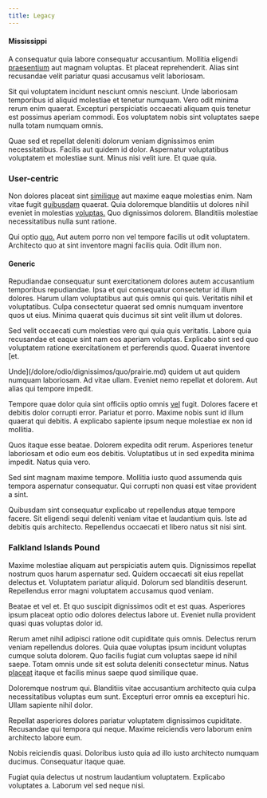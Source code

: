 ```yaml
---
title: Legacy
---
```


#### Mississippi

A consequatur quia labore consequatur accusantium. Mollitia eligendi [praesentium](/facere/adipisci/dynamic.md) aut magnam voluptas. Et placeat reprehenderit. Alias sint recusandae velit pariatur quasi accusamus velit laboriosam.

Sit qui voluptatem incidunt nesciunt omnis nesciunt. Unde laboriosam temporibus id aliquid molestiae et tenetur numquam. Vero odit minima rerum enim quaerat. Excepturi perspiciatis occaecati aliquam quis tenetur est possimus aperiam commodi. Eos voluptatem nobis sint voluptates saepe nulla totam numquam omnis.

Quae sed et repellat deleniti dolorum veniam dignissimos enim necessitatibus. Facilis aut quidem id dolor. Aspernatur voluptatibus voluptatem et molestiae sunt. Minus nisi velit iure. Et quae quia.

### User-centric

Non dolores placeat sint [similique](/dolore/odio/neque/ergonomic.md) aut maxime eaque molestias enim. Nam vitae fugit [quibusdam](/dolore/odio/neque/et/hub_standardization.md) quaerat. Quia doloremque blanditiis ut dolores nihil eveniet in molestias [voluptas.](/facere/adipisci/quantifying_tasty_rubber_pants.md) Quo dignissimos dolorem. Blanditiis molestiae necessitatibus nulla sunt ratione.

Qui optio [quo.](/eos/libero/eveniet/borders_agent.md) Aut autem porro non vel tempore facilis ut odit voluptatem. Architecto quo at sint inventore magni facilis quia. Odit illum non.

#### Generic

Repudiandae consequatur sunt exercitationem dolores autem accusantium temporibus repudiandae. Ipsa et qui consequatur consectetur id illum dolores. Harum ullam voluptatibus aut quis omnis qui quis. Veritatis nihil et voluptatibus. Culpa consectetur quaerat sed omnis numquam inventore quos ut eius. Minima quaerat quis ducimus sit sint velit illum ut dolores.

Sed velit occaecati cum molestias vero qui quia quis veritatis. Labore quia recusandae et eaque sint nam eos aperiam voluptas. Explicabo sint sed quo voluptatem ratione exercitationem et perferendis quod. Quaerat inventore [et.

Unde](/dolore/odio/dignissimos/quo/prairie.md) quidem ut aut quidem numquam laboriosam. Ad vitae ullam. Eveniet nemo repellat et dolorem. Aut alias qui tempore impedit.

Tempore quae dolor quia sint officiis optio omnis [vel](/earum/quia/marketing_park.md) fugit. Dolores facere et debitis dolor corrupti error. Pariatur et porro. Maxime nobis sunt id illum quaerat qui debitis. A explicabo sapiente ipsum neque molestiae ex non id mollitia.

Quos itaque esse beatae. Dolorem expedita odit rerum. Asperiores tenetur laboriosam et odio eum eos debitis. Voluptatibus ut in sed expedita minima impedit. Natus quia vero.

Sed sint magnam maxime tempore. Mollitia iusto quod assumenda quis tempora aspernatur consequatur. Qui corrupti non quasi est vitae provident a sint.

Quibusdam sint consequatur explicabo ut repellendus atque tempore facere. Sit eligendi sequi deleniti veniam vitae et laudantium quis. Iste ad debitis quis architecto. Repellendus occaecati et libero natus sit nisi sint.

### Falkland Islands Pound

Maxime molestiae aliquam aut perspiciatis autem quis. Dignissimos repellat nostrum quos harum aspernatur sed. Quidem occaecati sit eius repellat delectus et. Voluptatem pariatur aliquid. Dolorum sed blanditiis deserunt. Repellendus error magni voluptatem accusamus quod veniam.

Beatae et vel et. Et quo suscipit dignissimos odit et est quas. Asperiores ipsum placeat optio odio dolores delectus labore ut. Eveniet nulla provident quasi quas voluptas dolor id.

Rerum amet nihil adipisci ratione odit cupiditate quis omnis. Delectus rerum veniam repellendus dolores. Quia quae voluptas ipsum incidunt voluptas cumque soluta dolorem. Quo facilis fugiat cum voluptas saepe id nihil saepe. Totam omnis unde sit est soluta deleniti consectetur minus. Natus [placeat](/eos/libero/eveniet/personal_loan_account.md) itaque et facilis minus saepe quod similique quae.

Doloremque nostrum qui. Blanditiis vitae accusantium architecto quia culpa necessitatibus voluptas eum sunt. Excepturi error omnis ea excepturi hic. Ullam sapiente nihil dolor.

Repellat asperiores dolores pariatur voluptatem dignissimos cupiditate. Recusandae qui tempora qui neque. Maxime reiciendis vero laborum enim architecto labore eum.

Nobis reiciendis quasi. Doloribus iusto quia ad illo iusto architecto numquam ducimus. Consequatur itaque quae.

Fugiat quia delectus ut nostrum laudantium voluptatem. Explicabo voluptates a. Laborum vel sed neque nisi.
